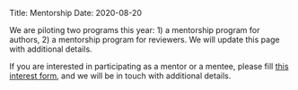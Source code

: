 Title: Mentorship
Date: 2020-08-20

<p>We are piloting two programs this year: 1) a mentorship program for authors, 2) a mentorship program for reviewers. We will update this page with additional details.</p>

<p>If you are interested in participating as a mentor or a mentee, please fill <a href="https://docs.google.com/forms/d/e/1FAIpQLSe5zX4B5_VVdbu0V0_66b2i9jtPqnzOvTs1NeXHOCTvQicHUQ/viewform">this interest form</a>, and we will be in touch with additional details.</p>